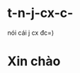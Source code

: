 # t-n-j-cx-c-
nói cái j cx đc=)
<!DOCTYPE html>
<html lang="vi">
<head>
  <meta charset="UTF-8">
  <title>Trang Xin Chào</title>
</head>
<body>
  <h1>Xin chào</h1>
</body>
</html>
